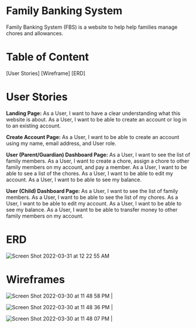 # Family Banking System

Family Banking System (FBS) is a website to help help families manage chores and allowances. 


# Table of Content

[User Stories]
[Wireframe]
[ERD]





# User Stories

**Landing Page:**
As a User, I want to have a clear understanding what this website is about.
As a User, I want to be able to create an account or log in to an existing account.

**Create Account Page:**
As a User, I want to be able to create an account using my name, email address, and User role.

**User (Parent/Guardian) Dashboard Page:**
As a User, I want to see the list of family members.
As a User, I want to create a chore, assign a chore to other family members on my account, and pay a member.
As a User, I want to be able to see a list of the chores.
As a User, I want to be able to edit my account.
As a User, I want to be able to see my balance.

**User (Child) Dashboard Page:**
As a User, I want to see the list of family members.
As a User, I want to be able to see the list of my chores.
As a User, I want to be able to edit my account.
As a User, I want to be able to see my balance.
As a User, I want to be able to transfer money to other family members on my account.


# ERD

![Screen Shot 2022-03-31 at 12 22 55 AM](https://user-images.githubusercontent.com/92559697/160982343-128abd44-ade0-4372-aa8d-4b319d79b6c4.png)



# Wireframes

![Screen Shot 2022-03-30 at 11 48 58 PM](https://user-images.githubusercontent.com/92559697/160979049-665b3573-594c-414e-a2d5-204a9cda29da.png) |

![Screen Shot 2022-03-30 at 11 48 36 PM](https://user-images.githubusercontent.com/92559697/160979060-759a6652-a5b8-41ac-92e5-cd8af3b245e8.png) |

![Screen Shot 2022-03-30 at 11 48 07 PM](https://user-images.githubusercontent.com/92559697/160979090-ae621044-d0b6-4909-930f-eb6ba286056e.png) |


